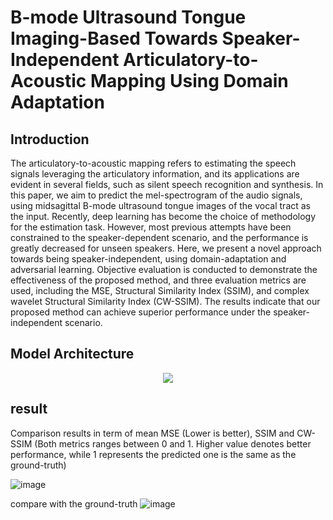 # B-mode Ultrasound Tongue Imaging-Based Towards Speaker-Independent Articulatory-to-Acoustic Mapping Using Domain Adaptation

## Introduction
The articulatory-to-acoustic mapping refers to estimating the speech signals leveraging the articulatory information, and its applications are evident in several fields, such as silent speech recognition and synthesis. In this paper, we aim to predict the mel-spectrogram of the audio signals, using midsagittal B-mode ultrasound tongue images of the vocal tract as the input. Recently, deep learning has become the choice of methodology for the estimation task. However, most previous attempts have been constrained to the speaker-dependent scenario, and the performance is greatly decreased for unseen speakers. Here, we present a novel approach towards being speaker-independent, using domain-adaptation and adversarial learning. Objective evaluation is conducted to demonstrate the effectiveness of the proposed method, and three evaluation metrics are used, including the MSE, Structural Similarity Index (SSIM), and complex wavelet Structural Similarity Index (CW-SSIM). The results indicate that our proposed method can achieve superior performance under the speaker-independent scenario.


## Model Architecture
<div  align=center>
  <img src="https://user-images.githubusercontent.com/74498528/160514541-c93b8591-c545-4f8d-a246-6dde6a464760.png"/>
</div>

## result

Comparison results in term of mean MSE (Lower is better), SSIM and CW-SSIM (Both metrics ranges between 0 and 1. Higher value denotes better performance, while 1 represents the predicted one is the same as the ground-truth)

![image](https://user-images.githubusercontent.com/74498528/160514706-4684b595-f7eb-4727-a683-828bfa760615.png)


compare with the ground-truth
![image](https://user-images.githubusercontent.com/74498528/160410707-e5af1791-2bd6-4be7-a858-7d1697b16a55.png)
